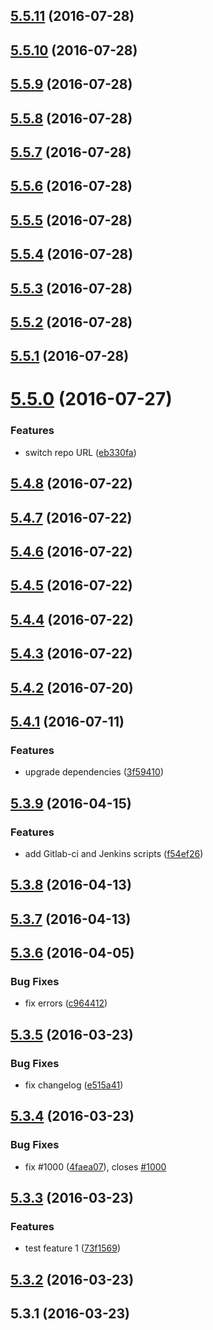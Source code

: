 <a name="5.5.11"></a>
## [5.5.11](https://github.com/softwaregroup-bg/ut-testtools/compare/v5.5.10...v5.5.11) (2016-07-28)



<a name="5.5.10"></a>
## [5.5.10](https://github.com/softwaregroup-bg/ut-testtools/compare/v5.5.9...v5.5.10) (2016-07-28)



<a name="5.5.9"></a>
## [5.5.9](https://github.com/softwaregroup-bg/ut-testtools/compare/v5.5.8...v5.5.9) (2016-07-28)



<a name="5.5.8"></a>
## [5.5.8](https://github.com/softwaregroup-bg/ut-testtools/compare/v5.5.7...v5.5.8) (2016-07-28)



<a name="5.5.7"></a>
## [5.5.7](https://github.com/softwaregroup-bg/ut-testtools/compare/v5.5.6...v5.5.7) (2016-07-28)



<a name="5.5.6"></a>
## [5.5.6](https://github.com/softwaregroup-bg/ut-testtools/compare/v5.5.5...v5.5.6) (2016-07-28)



<a name="5.5.5"></a>
## [5.5.5](https://github.com/softwaregroup-bg/ut-testtools/compare/v5.5.4...v5.5.5) (2016-07-28)



<a name="5.5.4"></a>
## [5.5.4](https://github.com/softwaregroup-bg/ut-testtools/compare/v5.5.3...v5.5.4) (2016-07-28)



<a name="5.5.3"></a>
## [5.5.3](https://github.com/softwaregroup-bg/ut-testtools/compare/v5.5.2...v5.5.3) (2016-07-28)



<a name="5.5.2"></a>
## [5.5.2](https://github.com/softwaregroup-bg/ut-testtools/compare/v5.5.1...v5.5.2) (2016-07-28)



<a name="5.5.1"></a>
## [5.5.1](https://github.com/softwaregroup-bg/ut-testtools/compare/v5.5.0...v5.5.1) (2016-07-28)



<a name="5.5.0"></a>
# [5.5.0](https://github.com/softwaregroup-bg/ut-testtools/compare/v5.4.8...v5.5.0) (2016-07-27)


### Features

* switch repo URL ([eb330fa](https://github.com/softwaregroup-bg/ut-testtools/commit/eb330fa))



<a name="5.4.8"></a>
## [5.4.8](https://git.softwaregroup-bg.com/ut5/ut-testtools/compare/v5.4.7...v5.4.8) (2016-07-22)



<a name="5.4.7"></a>
## [5.4.7](https://git.softwaregroup-bg.com/ut5/ut-testtools/compare/v5.4.6...v5.4.7) (2016-07-22)



<a name="5.4.6"></a>
## [5.4.6](https://git.softwaregroup-bg.com/ut5/ut-testtools/compare/v5.4.5...v5.4.6) (2016-07-22)



<a name="5.4.5"></a>
## [5.4.5](https://git.softwaregroup-bg.com/ut5/ut-testtools/compare/v5.4.4...v5.4.5) (2016-07-22)



<a name="5.4.4"></a>
## [5.4.4](https://git.softwaregroup-bg.com/ut5/ut-testtools/compare/v5.4.3...v5.4.4) (2016-07-22)



<a name="5.4.3"></a>
## [5.4.3](https://git.softwaregroup-bg.com/ut5/ut-testtools/compare/v5.4.2...v5.4.3) (2016-07-22)



<a name="5.4.2"></a>
##  [5.4.2](https://git.softwaregroup-bg.com/ut5/ut-testtools/compare/v5.4.1...v5.4.2) (2016-07-20)



<a name="5.4.1"></a>
## [5.4.1](https://git.softwaregroup-bg.com/ut5/ut-testtools/compare/v5.3.9...v5.4.1) (2016-07-11)


### Features

* upgrade dependencies ([3f59410](https://git.softwaregroup-bg.com/ut5/ut-testtools/commit/3f59410))



<a name="5.3.9"></a>
## [5.3.9](https://git.softwaregroup-bg.com/ut5/ut-testtools/compare/v5.3.8...v5.3.9) (2016-04-15)


### Features

* add Gitlab-ci and Jenkins scripts ([f54ef26](https://git.softwaregroup-bg.com/ut5/ut-testtools/commit/f54ef26))



<a name="5.3.8"></a>
## [5.3.8](https://git.softwaregroup-bg.com/ut5/ut-testtools/compare/v5.3.7...v5.3.8) (2016-04-13)




<a name="5.3.7"></a>
## [5.3.7](https://git.softwaregroup-bg.com/ut5/ut-testtools/compare/v5.3.6...v5.3.7) (2016-04-13)




<a name="5.3.6"></a>
## [5.3.6](https://git.softwaregroup-bg.com/ut5/ut-testtools/compare/v5.3.5...v5.3.6) (2016-04-05)


### Bug Fixes

* fix errors ([c964412](https://git.softwaregroup-bg.com/ut5/ut-testtools/commit/c964412))



<a name="5.3.5"></a>
## [5.3.5](https://git.softwaregroup-bg.com/ut5/ut-testtools/compare/v5.3.4...v5.3.5) (2016-03-23)


### Bug Fixes

* fix changelog ([e515a41](https://git.softwaregroup-bg.com/ut5/ut-testtools/commit/e515a41))



<a name="5.3.4"></a>
## [5.3.4](https://git.softwaregroup-bg.com/ut5/ut-testtools/compare/v5.3.3...v5.3.4) (2016-03-23)


### Bug Fixes

* fix #1000 ([4faea07](https://git.softwaregroup-bg.com/ut5/ut-testtools/commit/4faea07)), closes [#1000](https://git.softwaregroup-bg.com/ut5/ut-testtools/issues/1000)



<a name="5.3.3"></a>
## [5.3.3](https://git.softwaregroup-bg.com/ut5/ut-testtools/compare/v5.3.2...v5.3.3) (2016-03-23)


### Features

* test feature 1 ([73f1569](https://git.softwaregroup-bg.com/ut5/ut-testtools/commit/73f1569))



<a name="5.3.2"></a>
## [5.3.2](https://git.softwaregroup-bg.com/ut5/ut-testtools/compare/v5.3.1...v5.3.2) (2016-03-23)




<a name="5.3.1"></a>
## 5.3.1 (2016-03-23)




